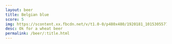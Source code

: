 ```yaml
---
layout: beer
title: Belgian blue
score: 5
img: https://scontent.xx.fbcdn.net/v/t1.0-0/p480x480/1920181_10153055771283745_6859710748033343904_n.jpg?oh=87755b496817aa244bf093dcfce4d01f&oe=586FE828
desc: Ok for a wheat beer
permalink: /beer/:title.html
---
```

